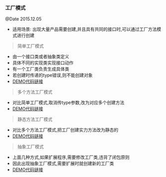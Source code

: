### 工厂模式
@Date 2015.12.05

* 适用场景: 出现大量产品需要创建,并且具有共同的接口时,可以通过工厂方法模式进行创建

> 简单工厂模式
* 由一个接口类或者抽象类定义
* 具体不同的实现类实现接口动作
* 有一个工厂类负责生成具体类
* 若创建时传递的type错误,则不能创建对象
* [DEMO代码链接](https://github.com/huachengyu/algorithm-demo/tree/master/src/main/java/com/algorithm/demo/design/factory/simplefactory)

> 多个方法工厂模式
* 对比简单工厂模式,取消传type参数,改为对应多个创建方法
* [DEMO代码链接](https://github.com/huachengyu/algorithm-demo/tree/master/src/main/java/com/algorithm/demo/design/factory/multifactory)

> 静态方法工厂模式
* 对比多个方法工厂模式,把工厂创建实力方法改为静态的
* [DEMO代码链接](https://github.com/huachengyu/algorithm-demo/tree/master/src/main/java/com/algorithm/demo/design/factory/staticfactory)

> 抽象工厂模式
* 上面几种方式,如果扩展程序,需要修改工厂类,违背了闭包原则
* 因此出现抽象工厂模式,需要扩展时就创建新的工厂类
* [DEMO代码链接](https://github.com/huachengyu/algorithm-demo/tree/master/src/main/java/com/algorithm/demo/design/factory/abstractfactory)
